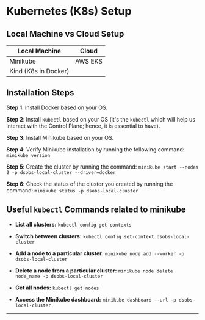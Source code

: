 # Kubernetes (K8s) Setup

## Local Machine vs Cloud Setup

| Local Machine        | Cloud   |
| -------------------- | ------- |
| Minikube             | AWS EKS |
| Kind (K8s in Docker) |         |

## Installation Steps

**Step 1**: Install Docker based on your OS.

**Step 2**: Install `kubectl` based on your OS (it's the `kubectl` which will help us interact with the Control Plane; hence, it is essential to have).

**Step 3**: Install Minikube based on your OS.

**Step 4**: Verify Minikube installation by running the following command:
`minikube version`

**Step 5**: Create the cluster by running the command:
`minikube start --nodes 2 -p dsobs-local-cluster --driver=docker`

**Step 6**: Check the status of the cluster you created by running the command:
`minikube status -p dsobs-local-cluster`

## Useful `kubectl` Commands related to minikube

- **List all clusters:**
  `kubectl config get-contexts`

- **Switch between clusters:**
  `kubectl config set-context dsobs-local-cluster`

- **Add a node to a particular cluster:**
  `minikube node add --worker -p dsobs-local-cluster`

- **Delete a node from a particular cluster:**
  `minikube node delete node_name -p dsobs-local-cluster`

- **Get all nodes:**
  `kubectl get nodes`

- **Access the Minikube dashboard:**
  `minikube dashboard --url -p dsobs-local-cluster`

---
